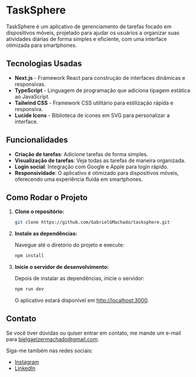 # TaskSphere

TaskSphere é um aplicativo de gerenciamento de tarefas focado em dispositivos móveis, projetado para ajudar os usuários a organizar suas atividades diárias de forma simples e eficiente, com uma interface otimizada para smartphones.

## Tecnologias Usadas

- **Next.js** - Framework React para construção de interfaces dinâmicas e responsivas.
- **TypeScript** - Linguagem de programação que adiciona tipagem estática ao JavaScript.
- **Tailwind CSS** - Framework CSS utilitário para estilização rápida e responsiva.
- **Lucide Icons** - Biblioteca de ícones em SVG para personalizar a interface.

## Funcionalidades

- **Criação de tarefas**: Adicione tarefas de forma simples.
- **Visualização de tarefas**: Veja todas as tarefas de maneira organizada.
- **Login social**: Integração com Google e Apple para login rápido.
- **Responsividade**: O aplicativo é otimizado para dispositivos móveis, oferecendo uma experiência fluida em smartphones.

## Como Rodar o Projeto

1. **Clone o repositório:**

   ```bash
   git clone https://github.com/GabrielGMachado/tasksphere.git
   ```

2. **Instale as dependências:**

   Navegue até o diretório do projeto e execute:

   ```bash
   npm install
   ```

3. **Inicie o servidor de desenvolvimento:**

   Depois de instalar as dependências, inicie o servidor:

   ```bash
   npm run dev
   ```

   O aplicativo estará disponível em [http://localhost:3000](http://localhost:3000).

## Contato

Se você tiver dúvidas ou quiser entrar em contato, me mande um e-mail para [bielgaelzermachado@gmail.com](mailto:bielgaelzermachado@gmail.com).

Siga-me também nas redes sociais:

- [Instagram](https://www.instagram.com/gabriel_gaelzer/)
- [LinkedIn](https://www.linkedin.com/in/gabrielgmachado-199a06312/)
```

